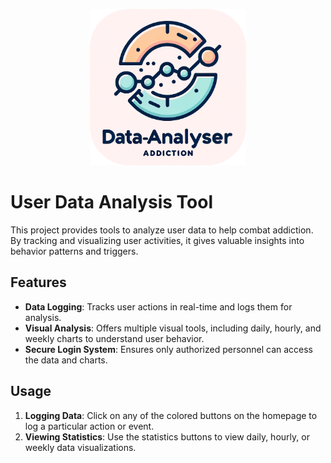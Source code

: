 <p align="center">
    <img src="README_SRC/main_img.png" width="250">
</p>

# User Data Analysis Tool

This project provides tools to analyze user data to help combat addiction. By tracking and visualizing user activities, it gives valuable insights into behavior patterns and triggers.

## Features

- **Data Logging**: Tracks user actions in real-time and logs them for analysis.
- **Visual Analysis**: Offers multiple visual tools, including daily, hourly, and weekly charts to understand user behavior.
- **Secure Login System**: Ensures only authorized personnel can access the data and charts.

## Usage

1. **Logging Data**: Click on any of the colored buttons on the homepage to log a particular action or event.
2. **Viewing Statistics**: Use the statistics buttons to view daily, hourly, or weekly data visualizations.
